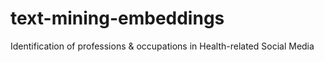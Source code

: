 # text-mining-embeddings
Identification of professions &amp; occupations in Health-related Social Media
